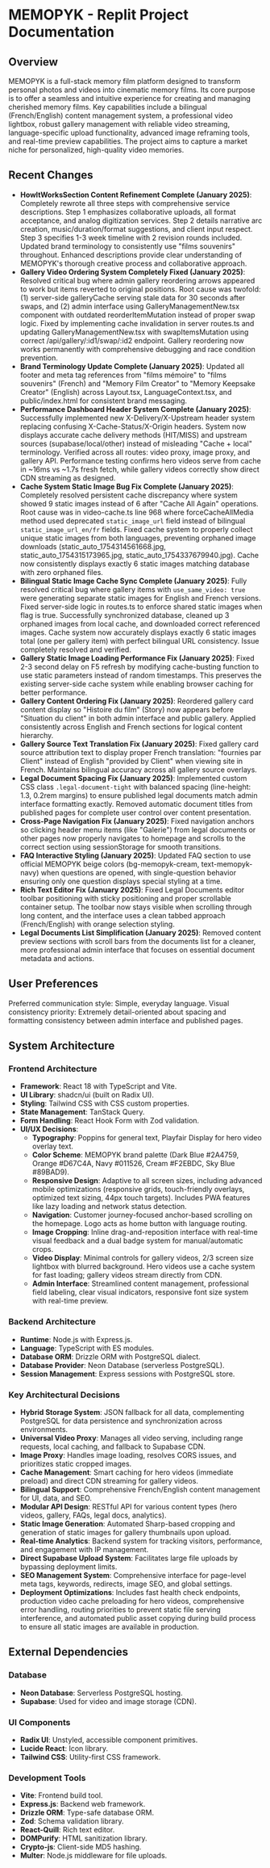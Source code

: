 # MEMOPYK - Replit Project Documentation

## Overview
MEMOPYK is a full-stack memory film platform designed to transform personal photos and videos into cinematic memory films. Its core purpose is to offer a seamless and intuitive experience for creating and managing cherished memory films. Key capabilities include a bilingual (French/English) content management system, a professional video lightbox, robust gallery management with reliable video streaming, language-specific upload functionality, advanced image reframing tools, and real-time preview capabilities. The project aims to capture a market niche for personalized, high-quality video memories.

## Recent Changes
- **HowItWorksSection Content Refinement Complete (January 2025)**: Completely rewrote all three steps with comprehensive service descriptions. Step 1 emphasizes collaborative uploads, all format acceptance, and analog digitization services. Step 2 details narrative arc creation, music/duration/format suggestions, and client input respect. Step 3 specifies 1-3 week timeline with 2 revision rounds included. Updated brand terminology to consistently use "films souvenirs" throughout. Enhanced descriptions provide clear understanding of MEMOPYK's thorough creative process and collaborative approach.
- **Gallery Video Ordering System Completely Fixed (January 2025)**: Resolved critical bug where admin gallery reordering arrows appeared to work but items reverted to original positions. Root cause was twofold: (1) server-side galleryCache serving stale data for 30 seconds after swaps, and (2) admin interface using GalleryManagementNew.tsx component with outdated reorderItemMutation instead of proper swap logic. Fixed by implementing cache invalidation in server routes.ts and updating GalleryManagementNew.tsx with swapItemsMutation using correct /api/gallery/:id1/swap/:id2 endpoint. Gallery reordering now works permanently with comprehensive debugging and race condition prevention.
- **Brand Terminology Update Complete (January 2025)**: Updated all footer and meta tag references from "films mémoire" to "films souvenirs" (French) and "Memory Film Creator" to "Memory Keepsake Creator" (English) across Layout.tsx, LanguageContext.tsx, and public/index.html for consistent brand messaging.
- **Performance Dashboard Header System Complete (January 2025)**: Successfully implemented new X-Delivery/X-Upstream header system replacing confusing X-Cache-Status/X-Origin headers. System now displays accurate cache delivery methods (HIT/MISS) and upstream sources (supabase/local/other) instead of misleading "Cache + local" terminology. Verified across all routes: video proxy, image proxy, and gallery API. Performance testing confirms hero videos serve from cache in ~16ms vs ~1.7s fresh fetch, while gallery videos correctly show direct CDN streaming as designed.
- **Cache System Static Image Bug Fix Complete (January 2025)**: Completely resolved persistent cache discrepancy where system showed 9 static images instead of 6 after "Cache All Again" operations. Root cause was in video-cache.ts line 968 where forceCacheAllMedia method used deprecated `static_image_url` field instead of bilingual `static_image_url_en/fr` fields. Fixed cache system to properly collect unique static images from both languages, preventing orphaned image downloads (static_auto_1754314561668.jpg, static_auto_1754315173965.jpg, static_auto_1754337679940.jpg). Cache now consistently displays exactly 6 static images matching database with zero orphaned files.
- **Bilingual Static Image Cache Sync Complete (January 2025)**: Fully resolved critical bug where gallery items with `use_same_video: true` were generating separate static images for English and French versions. Fixed server-side logic in routes.ts to enforce shared static images when flag is true. Successfully synchronized database, cleaned up 3 orphaned images from local cache, and downloaded correct referenced images. Cache system now accurately displays exactly 6 static images total (one per gallery item) with perfect bilingual URL consistency. Issue completely resolved and verified.
- **Gallery Static Image Loading Performance Fix (January 2025)**: Fixed 2-3 second delay on F5 refresh by modifying cache-busting function to use static parameters instead of random timestamps. This preserves the existing server-side cache system while enabling browser caching for better performance.
- **Gallery Content Ordering Fix (January 2025)**: Reordered gallery card content display so "Histoire du film" (Story) now appears before "Situation du client" in both admin interface and public gallery. Applied consistently across English and French sections for logical content hierarchy.
- **Gallery Source Text Translation Fix (January 2025)**: Fixed gallery card source attribution text to display proper French translation: "fournies par Client" instead of English "provided by Client" when viewing site in French. Maintains bilingual accuracy across all gallery source overlays.
- **Legal Document Spacing Fix (January 2025)**: Implemented custom CSS class `.legal-document-tight` with balanced spacing (line-height: 1.3, 0.2rem margins) to ensure published legal documents match admin interface formatting exactly. Removed automatic document titles from published pages for complete user control over content presentation.
- **Cross-Page Navigation Fix (January 2025)**: Fixed navigation anchors so clicking header menu items (like "Galerie") from legal documents or other pages now properly navigates to homepage and scrolls to the correct section using sessionStorage for smooth transitions.
- **FAQ Interactive Styling (January 2025)**: Updated FAQ section to use official MEMOPYK beige colors (bg-memopyk-cream, text-memopyk-navy) when questions are opened, with single-question behavior ensuring only one question displays special styling at a time.
- **Rich Text Editor Fix (January 2025)**: Fixed Legal Documents editor toolbar positioning with sticky positioning and proper scrollable container setup. The toolbar now stays visible when scrolling through long content, and the interface uses a clean tabbed approach (French/English) with orange selection styling.
- **Legal Documents List Simplification (January 2025)**: Removed content preview sections with scroll bars from the documents list for a cleaner, more professional admin interface that focuses on essential document metadata and actions.

## User Preferences
Preferred communication style: Simple, everyday language.
Visual consistency priority: Extremely detail-oriented about spacing and formatting consistency between admin interface and published pages.

## System Architecture

### Frontend Architecture
- **Framework**: React 18 with TypeScript and Vite.
- **UI Library**: shadcn/ui (built on Radix UI).
- **Styling**: Tailwind CSS with CSS custom properties.
- **State Management**: TanStack Query.
- **Form Handling**: React Hook Form with Zod validation.
- **UI/UX Decisions**:
    - **Typography**: Poppins for general text, Playfair Display for hero video overlay text.
    - **Color Scheme**: MEMOPYK brand palette (Dark Blue #2A4759, Orange #D67C4A, Navy #011526, Cream #F2EBDC, Sky Blue #89BAD9).
    - **Responsive Design**: Adaptive to all screen sizes, including advanced mobile optimizations (responsive grids, touch-friendly overlays, optimized text sizing, 44px touch targets). Includes PWA features like lazy loading and network status detection.
    - **Navigation**: Customer journey-focused anchor-based scrolling on the homepage. Logo acts as home button with language routing.
    - **Image Cropping**: Inline drag-and-reposition interface with real-time visual feedback and a dual badge system for manual/automatic crops.
    - **Video Display**: Minimal controls for gallery videos, 2/3 screen size lightbox with blurred background. Hero videos use a cache system for fast loading; gallery videos stream directly from CDN.
    - **Admin Interface**: Streamlined content management, professional field labeling, clear visual indicators, responsive font size system with real-time preview.

### Backend Architecture
- **Runtime**: Node.js with Express.js.
- **Language**: TypeScript with ES modules.
- **Database ORM**: Drizzle ORM with PostgreSQL dialect.
- **Database Provider**: Neon Database (serverless PostgreSQL).
- **Session Management**: Express sessions with PostgreSQL store.

### Key Architectural Decisions
- **Hybrid Storage System**: JSON fallback for all data, complementing PostgreSQL for data persistence and synchronization across environments.
- **Universal Video Proxy**: Manages all video serving, including range requests, local caching, and fallback to Supabase CDN.
- **Image Proxy**: Handles image loading, resolves CORS issues, and prioritizes static cropped images.
- **Cache Management**: Smart caching for hero videos (immediate preload) and direct CDN streaming for gallery videos.
- **Bilingual Support**: Comprehensive French/English content management for UI, data, and SEO.
- **Modular API Design**: RESTful API for various content types (hero videos, gallery, FAQs, legal docs, analytics).
- **Static Image Generation**: Automated Sharp-based cropping and generation of static images for gallery thumbnails upon upload.
- **Real-time Analytics**: Backend system for tracking visitors, performance, and engagement with IP management.
- **Direct Supabase Upload System**: Facilitates large file uploads by bypassing deployment limits.
- **SEO Management System**: Comprehensive interface for page-level meta tags, keywords, redirects, image SEO, and global settings.
- **Deployment Optimizations**: Includes fast health check endpoints, production video cache preloading for hero videos, comprehensive error handling, routing priorities to prevent static file serving interference, and automated public asset copying during build process to ensure all static images are available in production.

## External Dependencies

### Database
- **Neon Database**: Serverless PostgreSQL hosting.
- **Supabase**: Used for video and image storage (CDN).

### UI Components
- **Radix UI**: Unstyled, accessible component primitives.
- **Lucide React**: Icon library.
- **Tailwind CSS**: Utility-first CSS framework.

### Development Tools
- **Vite**: Frontend build tool.
- **Express.js**: Backend web framework.
- **Drizzle ORM**: Type-safe database ORM.
- **Zod**: Schema validation library.
- **React-Quill**: Rich text editor.
- **DOMPurify**: HTML sanitization library.
- **Crypto-js**: Client-side MD5 hashing.
- **Multer**: Node.js middleware for file uploads.